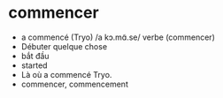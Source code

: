 
# commencer
- a commencé (Tryo)	/a kɔ.mɑ̃.se/	verbe (commencer)	
- Débuter quelque chose	
- bắt đầu	
- started	
- Là où a commencé Tryo.	
- commencer, commencement